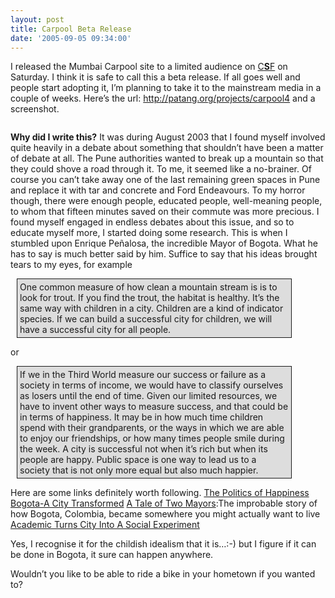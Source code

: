 ```yaml
---
layout: post
title: Carpool Beta Release
date: '2005-09-05 09:34:00'
---
```


I released the Mumbai Carpool site to a limited audience on <a href="http://desimediabitch.blogspot.com/2005/09/mumbai-carpool-arranger.html" target="_blank">C**S**F</a> on Saturday. I think it is safe to call this a beta release. If all goes well and people start adopting it, I&rsquo;m planning to take it to the mainstream media in a couple of weeks. Here&rsquo;s the url: <a href="http://patang.org/projects/carpool4/" target="_blank">http://patang.org/projects/carpool4</a> and a screenshot.

<a href="http://www.patang.org/blog/uploaded_images/carpool_screenshot-733178.jpg" target="_blank"><img style="display:block; margin:0px auto 10px; text-align:center;cursor:pointer; cursor:hand;" src="http://www.patang.org/blog/uploaded_images/carpool_screenshot-732348.jpg" border="0" alt=""/></a>

<b>Why did I write this?</b> It was during August 2003 that I found myself involved quite heavily in a debate about something that shouldn&rsquo;t have been a matter of debate at all. The Pune authorities wanted to break up a mountain so that they could shove a road through it. To me, it seemed like a no-brainer. Of course you can&rsquo;t take away one of the last remaining green spaces in Pune and replace it with tar and concrete and Ford Endeavours. To my horror though, there were enough people, educated people, well-meaning people, to whom that fifteen minutes saved on their commute was more precious. I found myself engaged in endless debates about this issue, and so to educate myself more, I started doing some research. This is when I stumbled upon Enrique Peñalosa, the incredible Mayor of Bogota. What he has to say is much better said by him. Suffice to say that his ideas brought tears to my eyes, for example 
<div style="border-style:solid; border-width:1px; background-color:#ddd; width:430px; margin:10px; padding:4px;">One common measure of how clean a mountain stream is is to look for trout. If you find the trout, the habitat is healthy. It’s the same way with children in a city. Children are a kind of indicator species. If we can build a successful city for children, we will have a successful city for all people.</div>

or

<div style="border-style:solid; border-width:1px; background-color:#ddd; width:430px; margin:10px; padding:4px;">If we in the Third World measure our success or failure as a society in terms of income, we would have to classify ourselves as losers until the end of time. Given our limited resources, we have to invent other ways to measure success, and that could be in terms of happiness. It may be in how much time children spend with their grandparents, or the ways in which we are able to enjoy our friendships, or how many times people smile during the week. A city is successful not when it’s rich but when its people are happy. Public space is one way to lead us to a society that is not only more equal but also much happier.</div>

Here are some links definitely worth following.
<a href="http://www.yesmagazine.org/article.asp?ID=615" target="_blank">The Politics of Happiness</a>
<a href="http://www.abc.net.au/pm/content/2005/s1303555.htm" target="_blank">Bogota-A City Transformed</a>
<a href="http://www.grist.org/news/maindish/2002/04/04/of/" target="_blank">A Tale of Two Mayors</a>:The improbable story of how Bogota, Colombia, became somewhere you might actually want to live
<a href="http://www.news.harvard.edu/gazette/2004/03.11/01-mockus.html" target="_blank">Academic Turns City Into A Social Experiment</a>

Yes, I recognise it for the childish idealism that it is&hellip;:-) but I figure if it can be done in Bogota, it sure can happen anywhere.

<a onblur="try {parent.deselectBloggerImageGracefully();} catch(e) {}" href="http://www.patang.org/blog/uploaded_images/bogota_bike_path_large-791880.jpeg" target="_blank"><img style="float:right; margin:0 0 10px 10px;cursor:pointer; cursor:hand;" src="http://www.patang.org/blog/uploaded_images/bogota_bike_path_large-790609.jpeg" border="0" alt=""/></a>
Wouldn&rsquo;t you like to be able to ride a bike in your hometown if you wanted to?